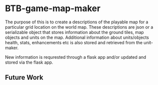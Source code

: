 # BTB-game-map-maker

The purpose of this is to create a descriptions of the playable map for a particular grid location on the world map. These descriptions are json or a serializable object that stores information about the ground tiles, map objects and units on the map. Additional information about units/objects health, stats, enhancements etc is also stored and retrieved from the unit-maker.

New information is requrested through a flask app and/or updated and stored via the flask app.

## Future Work
